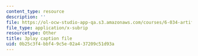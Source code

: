 ```yaml
---
content_type: resource
description: ''
file: https://ol-ocw-studio-app-qa.s3.amazonaws.com/courses/6-034-artificial-intelligence-fall-2010/0b25c3f4bbf49c5e02a437209c51d93a_EC6bf8JCpDQ.srt
file_type: application/x-subrip
resourcetype: Other
title: 3play caption file
uid: 0b25c3f4-bbf4-9c5e-02a4-37209c51d93a
---
```

